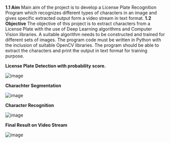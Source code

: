 **1.1 Aim**
Main aim of the project is to develop a License Plate Recognition Program which
recognizes different types of characters in an image and gives specific extracted output
form a video stream in text format.
**1.2 Objective**
The objective of this project is to extract characters from a License Plate with
the use of Deep Learning algorithms and Computer Vision libraries. A suitable
algorithm needs to be constructed and trained for different sets of images. The
program code must be written in Python with the inclusion of suitable OpenCV
libraries. The program should be able to extract the characters and print the output
in text format for training purpose.


**License Plate Detection with probability score.**

![image](https://user-images.githubusercontent.com/28762568/234939357-8121e619-171c-42af-9509-99439d9b317f.png)


**Charachter Segmentation**

![image](https://user-images.githubusercontent.com/28762568/234939882-e6fc1ba5-f8f3-4f90-acc3-22863aaa6b1d.png)

**Character Recognition**

![image](https://user-images.githubusercontent.com/28762568/234939986-da2e659f-17d4-41f9-819e-72afeb113d25.png)


**Final Result on Video Stream**

![image](https://user-images.githubusercontent.com/28762568/234940103-e5a4397f-8871-44d6-ae62-e7f0ef499374.png)







